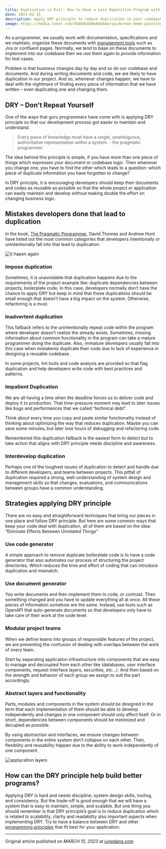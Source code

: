 ```yaml
---
title: Duplication is Evil: How to Have a Less Repetitive Program with DRY
date: 2023-03-15
description: Apply DRY principle to reduce duplication in your codebase
image: https://media.tenor.com/XEAk8GX4Ww0AAAAe/spiderman-meme-pointing.png
---
```


As a programmer, we usually work with documentation, specifications and we maintain, organize these documents with [management tools](https://junedang.com/every-developer-should-learn-how-to-use-these-applications/) such as Jira or confluent pages. Normally, we tend to base on these documents to implement into our codebase then we use them again to provide information for test cases.

Problem is that business changes day by day and so do our codebase and documents. And during writing documents and code, we are likely to have duplication in our project. And so, whenever changes happen, we have to deal with the nightmare of finding every piece of information that we have written – even duplicating one and changing them.

## DRY – Don’t Repeat Yourself

One of the ways that guru programmers have come with is applying DRY principle so that our development process got easier to maintain and understand.

> Every piece of knowledge must have a single, unambiguous, authoritative representation within a system. - the pragmatic programmer

The idea behind this principle is simple, if you have more than one piece of things which expresses your document or codebase logic. Then whenever you change one, you have to find the other which leads to a question: which piece of duplicate information you have forgotten to change?

In DRY principle, it is encouraging developers should keep their documents and codes as reusable as possible so that the whole project or application can easily maintain and develop without making double the effort on changing business logic.

## Mistakes developers done that lead to duplication

In the book, [The Pragmatic Programmer](https://amzn.to/3TuHosx), David Thomas and Andrew Hunt have listed out the most common categories that developers intentionally or unintentionally fall into that lead to duplication:


![it hapen again](https://dev-to-uploads.s3.amazonaws.com/uploads/articles/9fhjb714y15czyba2otw.png)

### Impose duplication
Sometimes, it is unavoidable that duplication happens due to the requirements of the project example like: duplicate dependencies between projects, boilerplate code. In this case, developers normally don’t have the chance to apply DRY but keep in mind that these duplications should be small enough that doesn’t have a big impact on the system. Otherwise, refactoring is a must.

### Inadvertent duplication
This fallback refers to the unintentionally repeat code within the program where developer doesn’t realize the already exists. Sometimes, missing information about common functionality in the program can take a mature programmer doing the duplicate. Also, immature developers usually fall into this case when mistakenly duplicate their code due to lack of experience in designing a reusable codebase.

In some projects, lint tools and code analysis are provided so that flag duplication and help developers write code with best practices and patterns.

### Impatient Duplication
We are all having a time when the deadline forces us to deliver code and deploy it to production. That time-pressure moment may lead to later issues like bugs and performances that we called “technical debt”.

Think about every time you copy and paste similar functionality instead of thinking about optimizing the way that reduces duplication. Maybe you can save some minutes, but later lose hours of debugging and refactoring code.

Remembered this duplication fallback is the easiest form to detect but to take action that aligns with DRY principle needs discipline and awareness.

### Interdevelop duplication
Perhaps one of the toughest issues of duplication to detect and handle due to different developers, and teams between projects. This pitfall of duplication required a strong, well-understanding of system design and management skills so that changes, evaluations, and communications between groups have a common understanding.

## Strategies applying DRY principle
There are no easy and straightforward techniques that bring our pieces in one place and follow DRY principle. But here are some common ways that keep your code deal with duplication, all of them are based on the idea: “Eliminate Effects Between Unrelated Things”

### Use code generator

A simple approach to remove duplicate boilerplate code is to have a code generator that also automates our process of structuring the project directories. Which reduces the time and effort of coding that can introduce duplication and mismatch.

### Use document generator

You write documents and then implement them in code, or contrast. Then something changed and you have to update everything all at once. All these pieces of information somehow are the same. Instead, use tools such as OpenAPI that auto-generate documents so that developers only have to take care of their work at the code level.

### Modular project teams

When we define teams into groups of responsible features of the project, we are preventing the confusion of dealing with overlaps between the work of every team.

Start by separating application infrastructure into components that are easy to manage and decoupled from each other like (databases, user interface components, request interface layers, securities, etc…). And then based on the strength and behavior of each group we assign to suit the part accordingly.

### Abstract layers and functionality

Parts, modules and components in the system should be designed in the term that each implementation of them should be able to develop independently and changes in one component should only affect itself. Or in short, dependencies between components should be minimized and decupled as possible.

By using abstraction and interfaces, we ensure changes between components in the entire system don’t collapse on each other. Then, flexibility and reusability happen due to the ability to work independently of one component.

![applycation layers](https://dev-to-uploads.s3.amazonaws.com/uploads/articles/ibfxvpgcy7k1nlpw7ifr.png)

## How can the DRY principle help build better programs?

Applying DRY is hard and needs discipline, system design skills, tooling, and consistency. But the trade-off is good enough that we will have a system that is easy to maintain, simple, and scalable. But one thing you should remember is that DRY principle’s goal is to reduce duplication which is related to scalability, clarity and readability also important aspects when implementing DRY. Try to have a balance between DRY and other [programming principles](https://junedang.com/the-5-most-popular-programming-paradigms-every-developer-should-know/) that fit best for your application.

---
Original article published on _MARCH 15, 2023_ at [junedang.com](https://junedang.com/)